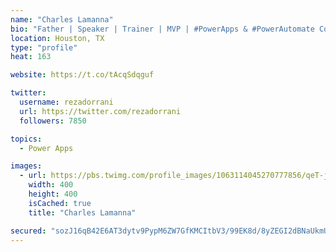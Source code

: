 ```yaml
---
name: "Charles Lamanna"
bio: "Father | Speaker | Trainer | MVP | #PowerApps & #PowerAutomate Community Super User | YouTuber Right-pointing triangle http://youtube.com/c/rezadorrani | Learn - Share - Clockwise rightwards and leftwards open circle arrows"
location: Houston, TX
type: "profile"
heat: 163

website: https://t.co/tAcqSdqguf

twitter:
  username: rezadorrani
  url: https://twitter.com/rezadorrani
  followers: 7850

topics:
  - Power Apps

images:
  - url: https://pbs.twimg.com/profile_images/1063114045270777856/qeT-jpWr_400x400.jpg
    width: 400
    height: 400
    isCached: true
    title: "Charles Lamanna"

secured: "sozJ16qB42E6AT3dytv9PypM6ZW7GfKMCItbV3/99EK8d/8yZEGI2dBNaUkmUGyjYM+LvukW+6MSwEnicRQxQ7Nr98cWk8xfRLsm+BSA8Zdf7B+wH9egXOnOsgnjrkbfslgt2y5cHy6IwLWq4S4HQ5Ryz3Iw1QvhKk23Dls8EaDZiU19cAdn38Je7OFyD6znJ7vv0XSVrCpB5PhFVX3eDttwt5alR52rGhCUtaLMbDM3yo3cjAUXvJY4UAWWZmS1RAsTqvU+tRVIB+bpCe0/Gxsmu01qcTCH0OMtOtwFcTz1snwk2t2r9i3ru04FQEjz5AbpDZIXUhTMKdaozqW3JXsTqQz8YpJPwwxTw61AWe/AZ3GcdqL3W3iOLdLB7N4EPm/ZoAP3e6W5244lAaTHyv/dmsltUol/8sIMl1QpywQ=;7rQ8mR/B72lUKrDn9IMLiQ=="
---
```


